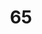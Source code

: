 ---
title: "65"
imageurl: "../src/content/assets/65.webp"
dwnurl: "https://imgs1.thamizhnation.org/65.jpg"
tags: ['thalaivar']
---